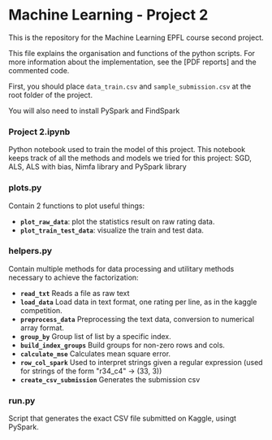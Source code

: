 # Machine Learning - Project 2

This is the repository for the Machine Learning EPFL course second project.

This file explains the organisation and functions of the python scripts. For more information about the implementation, see the [PDF reports] and the commented code.

First, you should place `data_train.csv` and `sample_submission.csv` at the root folder of the project.

You will also need to install PySpark and FindSpark

### Project 2.ipynb

Python notebook used to train the model of this project.
This notebook keeps track of all the methods and models we tried for this project: 
SGD, ALS, ALS with bias, Nimfa library and PySpark library

### plots.py

Contain 2 functions to plot useful things:
- **`plot_raw_data`**: plot the statistics result on raw rating data.
- **`plot_train_test_data`**: visualize the train and test data.

### helpers.py
Contain multiple methods for data processing and utilitary methods necessary to achieve the factorization:
- **`read_txt`** Reads a file as raw text 
- **`load_data`** Load data in text format, one rating per line, as in the kaggle competition.
- **`preprocess_data`** Preprocessing the text data, conversion to numerical array format.
- **`group_by`** Group list of list by a specific index.
- **`build_index_groups`** Build groups for non-zero rows and cols.
- **`calculate_mse`** Calculates mean square error.
- **`row_col_spark`** Used to interpret strings given a regular expression (used for strings of the form "r34_c4" -> (33, 3))
- **`create_csv_submission`** Generates the submission csv

### run.py
Script that generates the exact CSV file submitted on Kaggle, usingt PySpark.
